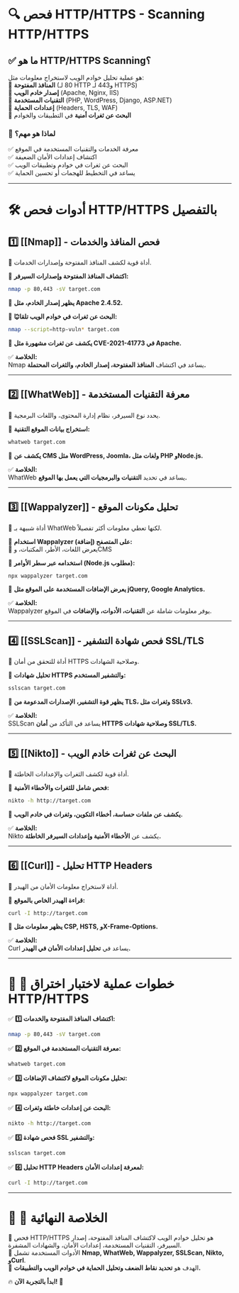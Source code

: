 # 🔍 **فحص HTTP/HTTPS - Scanning HTTP/HTTPS**

## ✅ **ما هو HTTP/HTTPS Scanning؟**

هو عملية تحليل خوادم الويب لاستخراج معلومات مثل:  
🔹 **المنافذ المفتوحة** (80 لـ HTTP و443 لـ HTTPS)  
🔹 **إصدار خادم الويب** (Apache, Nginx, IIS)  
🔹 **التقنيات المستخدمة** (PHP, WordPress, Django, ASP.NET)  
🔹 **إعدادات الحماية** (Headers, TLS, WAF)  
🔹 **البحث عن ثغرات أمنية** في التطبيقات والخوادم

### 📌 **لماذا هو مهم؟**

✅ معرفة الخدمات والتقنيات المستخدمة في الموقع  
✅ اكتشاف إعدادات الأمان الضعيفة  
✅ البحث عن ثغرات في خوادم وتطبيقات الويب  
✅ يساعد في التخطيط للهجمات أو تحسين الحماية

---

# 🛠️ **أدوات فحص HTTP/HTTPS بالتفصيل**

## **1️⃣ [[Nmap]] - فحص المنافذ والخدمات**

📌 أداة قوية لكشف المنافذ المفتوحة وإصدارات الخدمات.

🔹 **اكتشاف المنافذ المفتوحة وإصدارات السيرفر:**

```bash
nmap -p 80,443 -sV target.com
```

📌 **يظهر إصدار الخادم، مثل Apache 2.4.52.**

🔹 **البحث عن ثغرات في خوادم الويب تلقائيًا:**

```bash
nmap --script=http-vuln* target.com
```

📌 **يكشف عن ثغرات مشهورة مثل CVE-2021-41773 في Apache.**

✅ **الخلاصة:**  
Nmap يساعد في اكتشاف **المنافذ المفتوحة، إصدار الخادم، والثغرات المحتملة.**

---

## **2️⃣ [[WhatWeb]] - معرفة التقنيات المستخدمة**

📌 يحدد نوع السيرفر، نظام إدارة المحتوى، واللغات البرمجية.

🔹 **استخراج بيانات الموقع التقنية:**

```bash
whatweb target.com
```

📌 **يكشف عن CMS مثل WordPress, Joomla، ولغات مثل PHP وNode.js.**

✅ **الخلاصة:**  
WhatWeb يساعد في تحديد **التقنيات والبرمجيات التي يعمل بها الموقع.**

---

## **3️⃣ [[Wappalyzer]] - تحليل مكونات الموقع**

📌 أداة شبيهة بـ WhatWeb لكنها تعطي معلومات أكثر تفصيلاً.

🔹 **استخدام Wappalyzer على المتصفح (إضافة):**  
📌 يعرض اللغات، الأطر، المكتبات، وCMS

🔹 **استخدامه عبر سطر الأوامر (Node.js مطلوب):**

```bash
npx wappalyzer target.com
```

📌 **يعرض الإضافات المستخدمة على الموقع مثل jQuery, Google Analytics.**

✅ **الخلاصة:**  
Wappalyzer يوفر معلومات شاملة عن **التقنيات، الأدوات، والإضافات** في الموقع.

---

## **4️⃣ [[SSLScan]] - فحص شهادة التشفير SSL/TLS**

📌 أداة للتحقق من أمان HTTPS وصلاحية الشهادات.

🔹 **تحليل شهادات HTTPS والتشفير المستخدم:**

```bash
sslscan target.com
```

📌 **يظهر قوة التشفير، الإصدارات المدعومة من TLS، وثغرات مثل SSLv3.**

✅ **الخلاصة:**  
SSLScan يساعد في التأكد من **أمان HTTPS وصلاحية شهادات SSL/TLS.**

---

## **5️⃣ [[Nikto]] - البحث عن ثغرات خادم الويب**

📌 أداة قوية لكشف الثغرات والإعدادات الخاطئة.

🔹 **فحص شامل للثغرات والأخطاء الأمنية:**

```bash
nikto -h http://target.com
```

📌 **يكشف عن ملفات حساسة، أخطاء التكوين، وثغرات في خادم الويب.**

✅ **الخلاصة:**  
Nikto يكشف عن **الأخطاء الأمنية وإعدادات السيرفر الخاطئة.**

---

## **6️⃣ [[Curl]] - تحليل HTTP Headers**

📌 أداة لاستخراج معلومات الأمان من الهيدر.

🔹 **قراءة الهيدر الخاص بالموقع:**

```bash
curl -I http://target.com
```

📌 **يظهر معلومات مثل CSP, HSTS, وX-Frame-Options.**

✅ **الخلاصة:**  
Curl يساعد في **تحليل إعدادات الأمان في الهيدر.**

---

# 🚀 **📌 خطوات عملية لاختبار اختراق HTTP/HTTPS**

✅ **1️⃣ اكتشاف المنافذ المفتوحة والخدمات:**

```bash
nmap -p 80,443 -sV target.com
```

✅ **2️⃣ معرفة التقنيات المستخدمة في الموقع:**

```bash
whatweb target.com
```

✅ **3️⃣ تحليل مكونات الموقع لاكتشاف الإضافات:**

```bash
npx wappalyzer target.com
```

✅ **4️⃣ البحث عن إعدادات خاطئة وثغرات:**

```bash
nikto -h http://target.com
```

✅ **5️⃣ فحص شهادة SSL والتشفير:**

```bash
sslscan target.com
```

✅ **6️⃣ تحليل HTTP Headers لمعرفة إعدادات الأمان:**

```bash
curl -I http://target.com
```

---

# 🎯 **📌 الخلاصة النهائية**

📌 فحص HTTP/HTTPS هو تحليل خوادم الويب لاكتشاف المنافذ المفتوحة، إصدار السيرفر، التقنيات المستخدمة، إعدادات الأمان، والشهادات المشفرة.  
📌 الأدوات المستخدمة تشمل **Nmap, WhatWeb, Wappalyzer, SSLScan, Nikto, وCurl**.  
📌 الهدف هو **تحديد نقاط الضعف وتحليل الحماية في خوادم الويب والتطبيقات.**

🔥 **ابدأ بالتجربة الآن! 🚀**